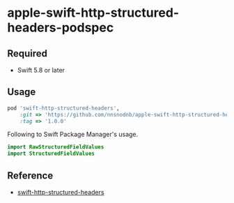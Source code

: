 # apple-swift-http-structured-headers-podspec

## Required

- Swift 5.8 or later

## Usage

```ruby
pod 'swift-http-structured-headers',
    :git => 'https://github.com/nnsnodnb/apple-swift-http-structured-headers-podspec.git',
    :tag => '1.0.0'
```

Following to Swift Package Manager's usage.

```swift
import RawStructuredFieldValues
import StructuredFieldValues
```

## Reference

- [swift-http-structured-headers](https://github.com/apple/swift-http-structured-headers)
